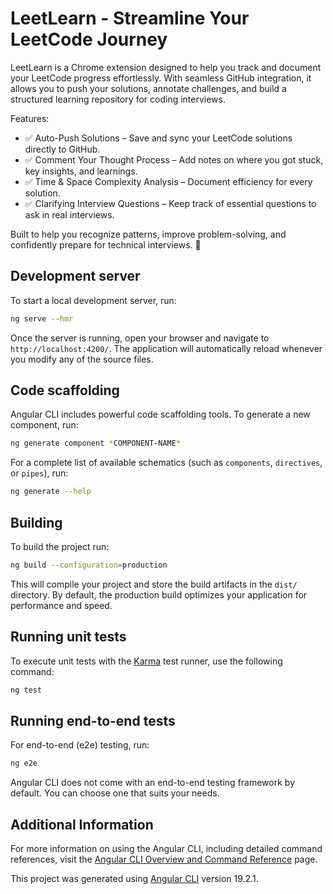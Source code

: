 # LeetLearn - Streamline Your LeetCode Journey

LeetLearn is a Chrome extension designed to help you track and document your LeetCode progress effortlessly. With seamless GitHub integration, it allows you to push your solutions, annotate challenges, and build a structured learning repository for coding interviews.

Features:

- ✅ Auto-Push Solutions – Save and sync your LeetCode solutions directly to GitHub.
- ✅ Comment Your Thought Process – Add notes on where you got stuck, key insights, and learnings.
- ✅ Time & Space Complexity Analysis – Document efficiency for every solution.
- ✅ Clarifying Interview Questions – Keep track of essential questions to ask in real interviews.

Built to help you recognize patterns, improve problem-solving, and confidently prepare for technical interviews. 🚀

## Development server

To start a local development server, run:

```bash
ng serve --hmr
```

Once the server is running, open your browser and navigate to `http://localhost:4200/`. The application will automatically reload whenever you modify any of the source files.

## Code scaffolding

Angular CLI includes powerful code scaffolding tools. To generate a new component, run:

```bash
ng generate component *COMPONENT-NAME*
```

For a complete list of available schematics (such as `components`, `directives`, or `pipes`), run:

```bash
ng generate --help
```

## Building

To build the project run:

```bash
ng build --configuration=production
```

This will compile your project and store the build artifacts in the `dist/` directory. By default, the production build optimizes your application for performance and speed.

## Running unit tests

To execute unit tests with the [Karma](https://karma-runner.github.io) test runner, use the following command:

```bash
ng test
```

## Running end-to-end tests

For end-to-end (e2e) testing, run:

```bash
ng e2e
```

Angular CLI does not come with an end-to-end testing framework by default. You can choose one that suits your needs.

## Additional Information

For more information on using the Angular CLI, including detailed command references, visit the [Angular CLI Overview and Command Reference](https://angular.dev/tools/cli) page.

This project was generated using [Angular CLI](https://github.com/angular/angular-cli) version 19.2.1.
